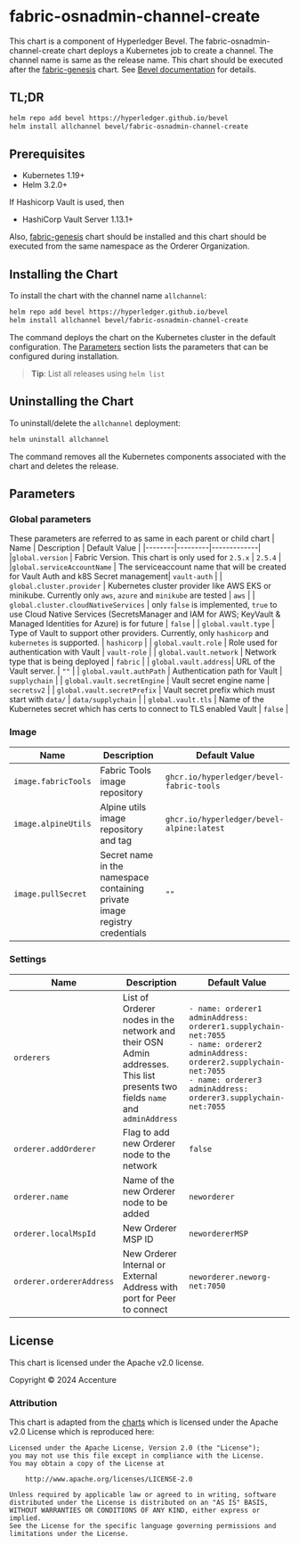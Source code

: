 [//]: # (##############################################################################################)
[//]: # (Copyright Accenture. All Rights Reserved.)
[//]: # (SPDX-License-Identifier: Apache-2.0)
[//]: # (##############################################################################################)

# fabric-osnadmin-channel-create

This chart is a component of Hyperledger Bevel. The fabric-osnadmin-channel-create chart deploys a Kubernetes job to create a channel. The channel name is same as the release name. This chart should be executed after the [fabric-genesis](../fabric-genesis/README.md) chart. See [Bevel documentation](https://hyperledger-bevel.readthedocs.io/en/latest/) for details.

## TL;DR

```bash
helm repo add bevel https://hyperledger.github.io/bevel
helm install allchannel bevel/fabric-osnadmin-channel-create
```

## Prerequisites

- Kubernetes 1.19+
- Helm 3.2.0+

If Hashicorp Vault is used, then
- HashiCorp Vault Server 1.13.1+

Also, [fabric-genesis](../fabric-genesis/README.md) chart should be installed and this chart should be executed from the same namespace as the Orderer Organization.

## Installing the Chart

To install the chart with the channel name `allchannel`:

```bash
helm repo add bevel https://hyperledger.github.io/bevel
helm install allchannel bevel/fabric-osnadmin-channel-create
```

The command deploys the chart on the Kubernetes cluster in the default configuration. The [Parameters](#parameters) section lists the parameters that can be configured during installation.

> **Tip**: List all releases using `helm list`

## Uninstalling the Chart

To uninstall/delete the `allchannel` deployment:

```bash
helm uninstall allchannel
```

The command removes all the Kubernetes components associated with the chart and deletes the release.

## Parameters

### Global parameters
These parameters are referred to as same in each parent or child chart
| Name   | Description  | Default Value |
|--------|---------|-------------|
|`global.version` | Fabric Version. This chart is only used for `2.5.x` | `2.5.4` |
|`global.serviceAccountName` | The serviceaccount name that will be created for Vault Auth and k8S Secret management| `vault-auth` |
| `global.cluster.provider` | Kubernetes cluster provider like AWS EKS or minikube. Currently only `aws`, `azure` and `minikube` are tested | `aws` |
| `global.cluster.cloudNativeServices` | only `false` is implemented, `true` to use Cloud Native Services (SecretsManager and IAM for AWS; KeyVault & Managed Identities for Azure) is for future  | `false`  |
| `global.vault.type`  | Type of Vault to support other providers. Currently, only `hashicorp` and `kubernetes` is supported. | `hashicorp`    |
| `global.vault.role`  | Role used for authentication with Vault | `vault-role`    |
| `global.vault.network`  | Network type that is being deployed | `fabric`    |
| `global.vault.address`| URL of the Vault server.    | `""`            |
| `global.vault.authPath`    | Authentication path for Vault  | `supplychain`            |
| `global.vault.secretEngine` | Vault secret engine name   | `secretsv2`  |
| `global.vault.secretPrefix` | Vault secret prefix which must start with `data/`   | `data/supplychain`  |
| `global.vault.tls` | Name of the Kubernetes secret which has certs to connect to TLS enabled Vault   | `false`  |

### Image

| Name   | Description    | Default Value   |
| -------------| ---------- | --------- |
| `image.fabricTools`  | Fabric Tools image repository  | `ghcr.io/hyperledger/bevel-fabric-tools` |
| `image.alpineUtils`  | Alpine utils image repository and tag | `ghcr.io/hyperledger/bevel-alpine:latest` |
| `image.pullSecret`    | Secret name in the namespace containing private image registry credentials | `""`            |

### Settings

| Name   | Description  | Default Value |
|--------|---------|-------------|
| `orderers` | List of Orderer nodes in the network and their OSN Admin addresses. This list presents two fields `name` and `adminAddress`  | `- name: orderer1`<br/>`adminAddress: orderer1.supplychain-net:7055` <br/>`- name: orderer2`<br/>`adminAddress: orderer2.supplychain-net:7055` <br/> `- name: orderer3`<br/>`adminAddress: orderer3.supplychain-net:7055`  |
| `orderer.addOrderer` | Flag to add new Orderer node to the network | `false` |
| `orderer.name` | Name of the new Orderer node to be added | `neworderer` |
| `orderer.localMspId` | New Orderer MSP ID   | `newordererMSP` |
| `orderer.ordererAddress` | New Orderer Internal or External Address with port for Peer to connect  | `neworderer.neworg-net:7050` |

## License

This chart is licensed under the Apache v2.0 license.

Copyright &copy; 2024 Accenture

### Attribution

This chart is adapted from the [charts](https://hyperledger.github.io/bevel/) which is licensed under the Apache v2.0 License which is reproduced here:

```
Licensed under the Apache License, Version 2.0 (the "License");
you may not use this file except in compliance with the License.
You may obtain a copy of the License at

    http://www.apache.org/licenses/LICENSE-2.0

Unless required by applicable law or agreed to in writing, software
distributed under the License is distributed on an "AS IS" BASIS,
WITHOUT WARRANTIES OR CONDITIONS OF ANY KIND, either express or implied.
See the License for the specific language governing permissions and
limitations under the License.
```

